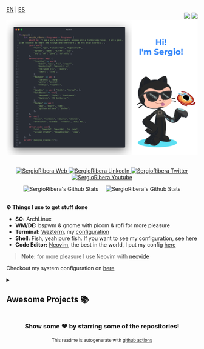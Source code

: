 <div align="left">
<a href="https://github.com/SergioRibera/SergioRibera/blob/main/README_EN.md">EN</a>&nbsp;|&nbsp;<a href="https://github.com/SergioRibera/SergioRibera/blob/main/README_ES.md">ES</a>
</div>
<div align="right">
    <img src="https://visitor-badge.glitch.me/badge?page_id=SergioRibera.SergioRibera&style=for-the-badge&color=55acb7&text=VISITORS" />
    <img src="https://img.shields.io/twitch/status/sergioribera_rs?label=LiveStream&style=for-the-badge&logo=twitch&logoColor=white&color=mediumpurple" />
</div>

<a href="https://sergioribera.com" rel="nofollow">
    <img src="https://raw.githubusercontent.com/SergioRibera/SergioRibera/main/img/Readme_EN_sort.png"/>
</a>
</br>
</br>
<p align="center">
    <a href="https://sergioribera.com" target="_blank">
        <img alt="SergioRibera Web" src="https://img.shields.io/badge/Website-3b5998?style=for-the-badge&logo=google-chrome&logoColor=white"/>
    </a>
    <a href="https://www.linkedin.com/in/sergioribera/" target="_blank">
        <img alt="SergioRibera LinkedIn" src="https://img.shields.io/badge/-LinkedIn-0e76a8?style=for-the-badge&logo=Linkedin&logoColor=white"/>
    </a>
    <a href="https://twitter.com/SergioRibera_ID/" target="_blank">
        <img alt="SergioRibera Twitter" src="https://img.shields.io/badge/-Twitter-00acee?style=for-the-badge&logo=Twitter&logoColor=white"/>
    </a>
    <a href="https://youtube.com/SergioRibera" target="_blank">
        <img alt="SergioRibera Youtube" src="https://img.shields.io/badge/-Youtube-12sdkad2?style=for-the-badge&logo=Youtube&logoColor=white&color=red"/>
    </a>
</p>

<div align="center">
    <img src="https://github-readme-stats-6x8w4mlbc-sergioribera.vercel.app/api?username=SergioRibera&show_icons=true&theme=blueberry&hide_border=true&custom_title=Sergio%20Ribera%20Stats&hide_rank=true" alt="SergioRibera's Github Stats" /> &nbsp; &nbsp;
    <img src="https://github-readme-stats-6x8w4mlbc-sergioribera.vercel.app/api/top-langs?username=SergioRibera&show_icons=true&theme=blueberry&layout=compact&langs_count=8&hide_border=true&hide=Assembly,HTML,ASP,Java,ShaderLab,SCSS,CSS,PHP,PowerBuilder,Blade" alt="SergioRibera's Github Stats" />
</div>
</br>

**⚙️ Things I use to get stuff done**
- **SO:** ArchLinux
- **WM/DE:** bspwm & gnome with picom & rofi for more pleasure
- **Terminal:** [Wezterm](https://wezfurlong.org/wezterm/), my [configuration](https://github.com/SergioRibera/dotfiles/tree/main/configs/wezterm)
- **Shell:** Fish, yeah pure fish. If you want to see my configuration, see [here](https://github.com/SergioRibera/dotfiles/tree/main/configs/fish)
- **Code Editor:** [Neovim](https://neovim.io/), the best in the world, I put my config [here](https://github.com/SergioRibera/NvimDotFiles)
> **Note:** for more pleasure I use Neovim with [neovide](https://github.com/neovide/neovide)

Checkout my system configuration on [here](https://github.com/SergioRibera/dotfiles)

<details>
    <summary><h2>Awesome Projects 📚</h2></summary>
    <table>
        <thead align="center">
            <tr style="border: none;">
                <td><b>💻 Project Name</b></td>
                <td><b>🌟 Stars</b></td>
                <td><b>🍴 Forks</b></td>
                <td><b>🐛 Issues</b></td>
                <td><b>🔔 Pull Requests</b></td>
                <td><b>👨‍💻 Top Language</b></td>
            </tr>
        </thead>
        <tbody>
        
<tr>
<td><a href="https://github.com/SergioRibera/sbbw" target="_blank" ><b>Sbbw</b></a></td>
<td><img alt="Stars" src="https://img.shields.io/github/stars/SergioRibera/sbbw?style=flat-square&labelColor=343b41"/></td>
<td><img alt="Forks" src="https://img.shields.io/github/forks/SergioRibera/sbbw?style=flat-square&labelColor=343b41"/></td>
<td><img alt="Issues" src="https://img.shields.io/github/issues/SergioRibera/sbbw?style=flat-square"/></td>
<td><img alt="Pull Requests" src="https://img.shields.io/github/issues-pr/SergioRibera/sbbw?style=flat-square"/></td>
<td><img alt="Language" src="https://img.shields.io/github/languages/top/SergioRibera/sbbw?style=flat-square"/></td>
</tr>
<tr>
<td><a href="https://github.com/SergioRibera/vim-screenshot" target="_blank" ><b>Vim Screenshot</b></a></td>
<td><img alt="Stars" src="https://img.shields.io/github/stars/SergioRibera/vim-screenshot?style=flat-square&labelColor=343b41"/></td>
<td><img alt="Forks" src="https://img.shields.io/github/forks/SergioRibera/vim-screenshot?style=flat-square&labelColor=343b41"/></td>
<td><img alt="Issues" src="https://img.shields.io/github/issues/SergioRibera/vim-screenshot?style=flat-square"/></td>
<td><img alt="Pull Requests" src="https://img.shields.io/github/issues-pr/SergioRibera/vim-screenshot?style=flat-square"/></td>
<td><img alt="Language" src="https://img.shields.io/github/languages/top/SergioRibera/vim-screenshot?style=flat-square"/></td>
</tr>
<tr>
<td><a href="https://github.com/SergioRibera/vim-files" target="_blank" ><b>Vim Files</b></a></td>
<td><img alt="Stars" src="https://img.shields.io/github/stars/SergioRibera/vim-files?style=flat-square&labelColor=343b41"/></td>
<td><img alt="Forks" src="https://img.shields.io/github/forks/SergioRibera/vim-files?style=flat-square&labelColor=343b41"/></td>
<td><img alt="Issues" src="https://img.shields.io/github/issues/SergioRibera/vim-files?style=flat-square"/></td>
<td><img alt="Pull Requests" src="https://img.shields.io/github/issues-pr/SergioRibera/vim-files?style=flat-square"/></td>
<td><img alt="Language" src="https://img.shields.io/github/languages/top/SergioRibera/vim-files?style=flat-square"/></td>
</tr>
<tr>
<td><a href="https://github.com/SergioRibera/nvim-conf" target="_blank" ><b>Neovim Config Plugin</b></a></td>
<td><img alt="Stars" src="https://img.shields.io/github/stars/SergioRibera/nvim-conf?style=flat-square&labelColor=343b41"/></td>
<td><img alt="Forks" src="https://img.shields.io/github/forks/SergioRibera/nvim-conf?style=flat-square&labelColor=343b41"/></td>
<td><img alt="Issues" src="https://img.shields.io/github/issues/SergioRibera/nvim-conf?style=flat-square"/></td>
<td><img alt="Pull Requests" src="https://img.shields.io/github/issues-pr/SergioRibera/nvim-conf?style=flat-square"/></td>
<td><img alt="Language" src="https://img.shields.io/github/languages/top/SergioRibera/nvim-conf?style=flat-square"/></td>
</tr>
<tr>
<td><a href="https://github.com/SergioRibera/s4rchiso-plymouth-theme" target="_blank" ><b>Plymouth Theme</b></a></td>
<td><img alt="Stars" src="https://img.shields.io/github/stars/SergioRibera/s4rchiso-plymouth-theme?style=flat-square&labelColor=343b41"/></td>
<td><img alt="Forks" src="https://img.shields.io/github/forks/SergioRibera/s4rchiso-plymouth-theme?style=flat-square&labelColor=343b41"/></td>
<td><img alt="Issues" src="https://img.shields.io/github/issues/SergioRibera/s4rchiso-plymouth-theme?style=flat-square"/></td>
<td><img alt="Pull Requests" src="https://img.shields.io/github/issues-pr/SergioRibera/s4rchiso-plymouth-theme?style=flat-square"/></td>
<td><img alt="Language" src="https://img.shields.io/github/languages/top/SergioRibera/s4rchiso-plymouth-theme?style=flat-square"/></td>
</tr>
<tr>
<td><a href="https://github.com/SergioRibera/lightdm-s4rchiso" target="_blank" ><b>Lightdm Theme</b></a></td>
<td><img alt="Stars" src="https://img.shields.io/github/stars/SergioRibera/lightdm-s4rchiso?style=flat-square&labelColor=343b41"/></td>
<td><img alt="Forks" src="https://img.shields.io/github/forks/SergioRibera/lightdm-s4rchiso?style=flat-square&labelColor=343b41"/></td>
<td><img alt="Issues" src="https://img.shields.io/github/issues/SergioRibera/lightdm-s4rchiso?style=flat-square"/></td>
<td><img alt="Pull Requests" src="https://img.shields.io/github/issues-pr/SergioRibera/lightdm-s4rchiso?style=flat-square"/></td>
<td><img alt="Language" src="https://img.shields.io/github/languages/top/SergioRibera/lightdm-s4rchiso?style=flat-square"/></td>
</tr>
<tr>
<td><a href="https://github.com/SergioRibera/CrkbdGUI" target="_blank" ><b>Crkbd Desktop</b></a></td>
<td><img alt="Stars" src="https://img.shields.io/github/stars/SergioRibera/CrkbdGUI?style=flat-square&labelColor=343b41"/></td>
<td><img alt="Forks" src="https://img.shields.io/github/forks/SergioRibera/CrkbdGUI?style=flat-square&labelColor=343b41"/></td>
<td><img alt="Issues" src="https://img.shields.io/github/issues/SergioRibera/CrkbdGUI?style=flat-square"/></td>
<td><img alt="Pull Requests" src="https://img.shields.io/github/issues-pr/SergioRibera/CrkbdGUI?style=flat-square"/></td>
<td><img alt="Language" src="https://img.shields.io/github/languages/top/SergioRibera/CrkbdGUI?style=flat-square"/></td>
</tr>
<tr>
<td><a href="https://github.com/SergioRibera/ConfigsArchLinux" target="_blank" ><b>Archlinux Sarosi Config</b></a></td>
<td><img alt="Stars" src="https://img.shields.io/github/stars/SergioRibera/ConfigsArchLinux?style=flat-square&labelColor=343b41"/></td>
<td><img alt="Forks" src="https://img.shields.io/github/forks/SergioRibera/ConfigsArchLinux?style=flat-square&labelColor=343b41"/></td>
<td><img alt="Issues" src="https://img.shields.io/github/issues/SergioRibera/ConfigsArchLinux?style=flat-square"/></td>
<td><img alt="Pull Requests" src="https://img.shields.io/github/issues-pr/SergioRibera/ConfigsArchLinux?style=flat-square"/></td>
<td><img alt="Language" src="https://img.shields.io/github/languages/top/SergioRibera/ConfigsArchLinux?style=flat-square"/></td>
</tr>
<tr>
<td><a href="https://github.com/SergioRibera/st-sr" target="_blank" ><b>My ST Fork Boosted</b></a></td>
<td><img alt="Stars" src="https://img.shields.io/github/stars/SergioRibera/st-sr?style=flat-square&labelColor=343b41"/></td>
<td><img alt="Forks" src="https://img.shields.io/github/forks/SergioRibera/st-sr?style=flat-square&labelColor=343b41"/></td>
<td><img alt="Issues" src="https://img.shields.io/github/issues/SergioRibera/st-sr?style=flat-square"/></td>
<td><img alt="Pull Requests" src="https://img.shields.io/github/issues-pr/SergioRibera/st-sr?style=flat-square"/></td>
<td><img alt="Language" src="https://img.shields.io/github/languages/top/SergioRibera/st-sr?style=flat-square"/></td>
</tr>
<tr>
<td><a href="https://github.com/SergioRibera/PvZClone" target="_blank" ><b>PvZ Clone</b></a></td>
<td><img alt="Stars" src="https://img.shields.io/github/stars/SergioRibera/PvZClone?style=flat-square&labelColor=343b41"/></td>
<td><img alt="Forks" src="https://img.shields.io/github/forks/SergioRibera/PvZClone?style=flat-square&labelColor=343b41"/></td>
<td><img alt="Issues" src="https://img.shields.io/github/issues/SergioRibera/PvZClone?style=flat-square"/></td>
<td><img alt="Pull Requests" src="https://img.shields.io/github/issues-pr/SergioRibera/PvZClone?style=flat-square"/></td>
<td><img alt="Language" src="https://img.shields.io/github/languages/top/SergioRibera/PvZClone?style=flat-square"/></td>
</tr>
<tr>
<td><a href="https://github.com/SergioRibera/CSpaceWar" target="_blank" ><b>c++ Console Game</b></a></td>
<td><img alt="Stars" src="https://img.shields.io/github/stars/SergioRibera/CSpaceWar?style=flat-square&labelColor=343b41"/></td>
<td><img alt="Forks" src="https://img.shields.io/github/forks/SergioRibera/CSpaceWar?style=flat-square&labelColor=343b41"/></td>
<td><img alt="Issues" src="https://img.shields.io/github/issues/SergioRibera/CSpaceWar?style=flat-square"/></td>
<td><img alt="Pull Requests" src="https://img.shields.io/github/issues-pr/SergioRibera/CSpaceWar?style=flat-square"/></td>
<td><img alt="Language" src="https://img.shields.io/github/languages/top/SergioRibera/CSpaceWar?style=flat-square"/></td>
</tr>
<tr>
<td><a href="https://github.com/SergioRibera/NewYear-Web" target="_blank" ><b>Happy New Year</b></a></td>
<td><img alt="Stars" src="https://img.shields.io/github/stars/SergioRibera/NewYear-Web?style=flat-square&labelColor=343b41"/></td>
<td><img alt="Forks" src="https://img.shields.io/github/forks/SergioRibera/NewYear-Web?style=flat-square&labelColor=343b41"/></td>
<td><img alt="Issues" src="https://img.shields.io/github/issues/SergioRibera/NewYear-Web?style=flat-square"/></td>
<td><img alt="Pull Requests" src="https://img.shields.io/github/issues-pr/SergioRibera/NewYear-Web?style=flat-square"/></td>
<td><img alt="Language" src="https://img.shields.io/github/languages/top/SergioRibera/NewYear-Web?style=flat-square"/></td>
</tr>
<tr>
<td><a href="https://github.com/SergioRibera/ArbolitoNavidad" target="_blank" ><b>Christmas Tree</b></a></td>
<td><img alt="Stars" src="https://img.shields.io/github/stars/SergioRibera/ArbolitoNavidad?style=flat-square&labelColor=343b41"/></td>
<td><img alt="Forks" src="https://img.shields.io/github/forks/SergioRibera/ArbolitoNavidad?style=flat-square&labelColor=343b41"/></td>
<td><img alt="Issues" src="https://img.shields.io/github/issues/SergioRibera/ArbolitoNavidad?style=flat-square"/></td>
<td><img alt="Pull Requests" src="https://img.shields.io/github/issues-pr/SergioRibera/ArbolitoNavidad?style=flat-square"/></td>
<td><img alt="Language" src="https://img.shields.io/github/languages/top/SergioRibera/ArbolitoNavidad?style=flat-square"/></td>
</tr>
<tr>
<td><a href="https://github.com/SergioRibera/simple-mvc-php" target="_blank" ><b>Simple MVC System</b></a></td>
<td><img alt="Stars" src="https://img.shields.io/github/stars/SergioRibera/simple-mvc-php?style=flat-square&labelColor=343b41"/></td>
<td><img alt="Forks" src="https://img.shields.io/github/forks/SergioRibera/simple-mvc-php?style=flat-square&labelColor=343b41"/></td>
<td><img alt="Issues" src="https://img.shields.io/github/issues/SergioRibera/simple-mvc-php?style=flat-square"/></td>
<td><img alt="Pull Requests" src="https://img.shields.io/github/issues-pr/SergioRibera/simple-mvc-php?style=flat-square"/></td>
<td><img alt="Language" src="https://img.shields.io/github/languages/top/SergioRibera/simple-mvc-php?style=flat-square"/></td>
</tr>
<tr>
<td><a href="https://github.com/SergioRibera/404Dot" target="_blank" ><b>404 Dot Style</b></a></td>
<td><img alt="Stars" src="https://img.shields.io/github/stars/SergioRibera/404Dot?style=flat-square&labelColor=343b41"/></td>
<td><img alt="Forks" src="https://img.shields.io/github/forks/SergioRibera/404Dot?style=flat-square&labelColor=343b41"/></td>
<td><img alt="Issues" src="https://img.shields.io/github/issues/SergioRibera/404Dot?style=flat-square"/></td>
<td><img alt="Pull Requests" src="https://img.shields.io/github/issues-pr/SergioRibera/404Dot?style=flat-square"/></td>
<td><img alt="Language" src="https://img.shields.io/github/languages/top/SergioRibera/404Dot?style=flat-square"/></td>
</tr>
<tr>
<td><a href="https://github.com/SergioRibera/404Linux" target="_blank" ><b>404 Linux Style</b></a></td>
<td><img alt="Stars" src="https://img.shields.io/github/stars/SergioRibera/404Linux?style=flat-square&labelColor=343b41"/></td>
<td><img alt="Forks" src="https://img.shields.io/github/forks/SergioRibera/404Linux?style=flat-square&labelColor=343b41"/></td>
<td><img alt="Issues" src="https://img.shields.io/github/issues/SergioRibera/404Linux?style=flat-square"/></td>
<td><img alt="Pull Requests" src="https://img.shields.io/github/issues-pr/SergioRibera/404Linux?style=flat-square"/></td>
<td><img alt="Language" src="https://img.shields.io/github/languages/top/SergioRibera/404Linux?style=flat-square"/></td>
</tr>
        </tbody>
    </table>
</details>

<div align="center">
<h3>Show some ❤️ by starring some of the repositories!</h3>
<span><sup>This readme is autogenerate with <a href='https://github.com/SergioRibera/SergioRibera'>github actions</a><sup></span>
</div>
